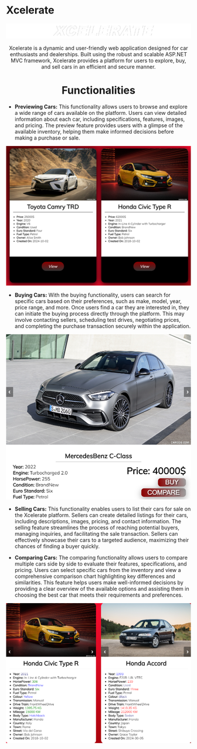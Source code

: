 # Xcelerate

<div align="center">

![Xcelerate](https://github.com/venci0003/Xcelerate/raw/a595e1e52a30e09b1db44c000ae29428d1e4e39f/Xcelerate/wwwroot/Images/README/Xcelerate-Title.png)

</div>

<div align="center">

Xcelerate is a dynamic and user-friendly web application designed for car enthusiasts and dealerships. Built using the robust and scalable ASP.NET MVC framework, Xcelerate provides a platform for users to explore, buy, and sell cars in an efficient and secure manner.

</div>

<div align="center">

# Functionalities

</div>

- **Previewing Cars:** This functionality allows users to browse and explore a wide range of cars available on the platform. Users can view detailed information about each car, including specifications, features, images, and pricing. The preview feature provides users with a glimpse of the available inventory, helping them make informed decisions before making a purchase or sale.

![Xcelerate-Preview](https://github.com/venci0003/Xcelerate/raw/51a9b771394956c273be32149be4762146c3ada9/Xcelerate/wwwroot/Images/README/Xcelerate-Preview.png)

- **Buying Cars:** With the buying functionality, users can search for specific cars based on their preferences, such as make, model, year, price range, and more. Once users find a car they are interested in, they can initiate the buying process directly through the platform. This may involve contacting sellers, scheduling test drives, negotiating prices, and completing the purchase transaction securely within the application.

![Xcelerate-Buy](https://github.com/venci0003/Xcelerate/raw/51a9b771394956c273be32149be4762146c3ada9/Xcelerate/wwwroot/Images/README/Xcelerate-Buy.png)

- **Selling Cars:** This functionality enables users to list their cars for sale on the Xcelerate platform. Sellers can create detailed listings for their cars, including descriptions, images, pricing, and contact information. The selling feature streamlines the process of reaching potential buyers, managing inquiries, and facilitating the sale transaction. Sellers can effectively showcase their cars to a targeted audience, maximizing their chances of finding a buyer quickly.

- **Comparing Cars:** The comparing functionality allows users to compare multiple cars side by side to evaluate their features, specifications, and pricing. Users can select specific cars from the inventory and view a comprehensive comparison chart highlighting key differences and similarities. This feature helps users make well-informed decisions by providing a clear overview of the available options and assisting them in choosing the best car that meets their requirements and preferences.

![Xcelerate-Compare](https://github.com/venci0003/Xcelerate/raw/a80fedfc0b28baa87717bac52c0acab6d016d360/Xcelerate/wwwroot/Images/README/Xcelerate-Compare.png)


